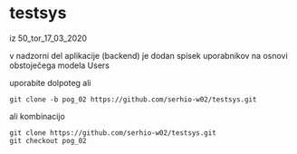 # testsys
iz 50_tor_17_03_2020

v nadzorni del aplikacije (backend) je dodan spisek uporabnikov na osnovi obstoječega modela Users

uporabite dolpoteg ali 
```
git clone -b pog_02 https://github.com/serhio-w02/testsys.git
```
ali kombinacijo
```
git clone https://github.com/serhio-w02/testsys.git
git checkout pog_02
```


